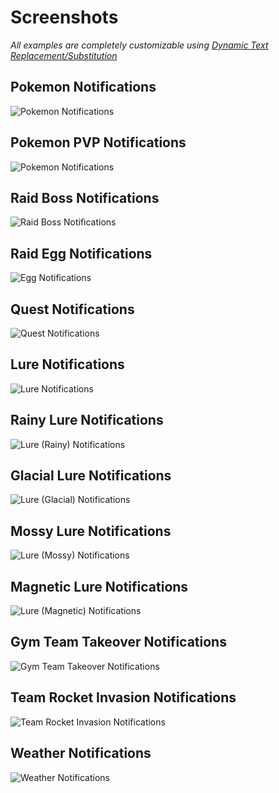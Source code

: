 # Screenshots
*All examples are completely customizable using [Dynamic Text Replacement/Substitution](dts/index.md)*  

## Pokemon Notifications  
![Pokemon Notifications](https://raw.githubusercontent.com/versx/WhMgr/v5-rewrite/.github/images/pkmn.png "Pokemon Notifications")  

## Pokemon PVP Notifications  
![Pokemon Notifications](https://raw.githubusercontent.com/versx/WhMgr/v5-rewrite/.github/images/pvp.png "Pokemon PVP Notifications")  

## Raid Boss Notifications  
![Raid Boss Notifications](https://raw.githubusercontent.com/versx/WhMgr/v5-rewrite/.github/images/raids.png "Raid Boss Notifications")  

## Raid Egg Notifications  
![Egg Notifications](https://raw.githubusercontent.com/versx/WhMgr/v5-rewrite/.github/images/eggs.png "Egg Notifications")  

## Quest Notifications  
![Quest Notifications](https://raw.githubusercontent.com/versx/WhMgr/v5-rewrite/.github/images/quests.png "Quest Notifications")  

## Lure Notifications  
![Lure Notifications](https://raw.githubusercontent.com/versx/WhMgr/v5-rewrite/.github/images/lure.png "Lure Notifications")  

## Rainy Lure Notifications  
![Lure (Rainy) Notifications](https://raw.githubusercontent.com/versx/WhMgr/v5-rewrite/.github/images/lures_rainy.png "Lure (Rainy) Notifications")  

## Glacial Lure Notifications  
![Lure (Glacial) Notifications](https://raw.githubusercontent.com/versx/WhMgr/v5-rewrite/.github/images/lure_glacial.png "Lure (Glacial) Notifications")  

## Mossy Lure Notifications  
![Lure (Mossy) Notifications](https://raw.githubusercontent.com/versx/WhMgr/v5-rewrite/.github/images//lure_mossy.png "Lure (Mossy) Notifications")  

## Magnetic Lure Notifications  
![Lure (Magnetic) Notifications](https://raw.githubusercontent.com/versx/WhMgr/v5-rewrite/.github/images/lure_magnetic.png "Lure (Magnetic) Notifications")  

## Gym Team Takeover Notifications  
![Gym Team Takeover Notifications](https://raw.githubusercontent.com/versx/WhMgr/v5-rewrite/.github/images/gyms.png "Gym Team Takeover Notifications")  

## Team Rocket Invasion Notifications  
![Team Rocket Invasion Notifications](https://raw.githubusercontent.com/versx/WhMgr/v5-rewrite/.github/images/invasions.png "Team Rocket Invasion Notifications")  

## Weather Notifications  
![Weather Notifications](https://raw.githubusercontent.com/versx/WhMgr/v5-rewrite/.github/images/weather.png "Weather Notifications")  